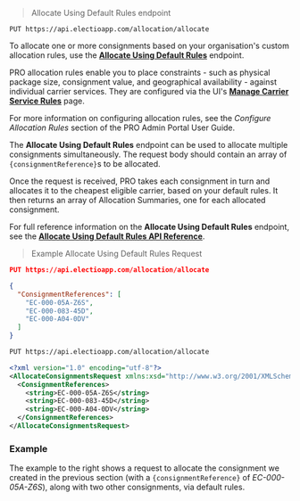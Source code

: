 > Allocate Using Default Rules endpoint
```
PUT https://api.electioapp.com/allocation/allocate
```
To allocate one or more consignments based on your organisation's custom allocation rules, use the **[Allocate Using Default Rules](https://docs.electioapp.com/#/api/AllocateUsingDefaultRules)** endpoint.

<aside class="info">
  PRO allocation rules enable you to place constraints - such as physical package size, consignment value, and geographical availability - against individual carrier services. They are configured via the UI's <a href="https://www.electioapp.com/Configuration/EditCarrierService/acceptanceTestCarrier_f8fe"><strong>Manage Carrier Service Rules</strong></a> page. 
  
  For more information on configuring allocation rules, see the _Configure Allocation Rules_ section of the PRO Admin Portal User Guide.
</aside>

The **Allocate Using Default Rules** endpoint can be used to allocate multiple consignments simultaneously. The request body should contain an array of `{consignmentReference}`s to be allocated. 

Once the request is received, PRO takes each consignment in turn and allocates it to the cheapest eligible carrier, based on your default rules. It then returns an array of Allocation Summaries, one for each allocated consignment. 

<aside class="note">
  For full reference information on the <strong>Allocate Using Default Rules</strong> endpoint, see the <strong><a href="https://docs.electioapp.com/#/api/AllocateUsingDefaultRules">Allocate Using Default Rules API Reference</a></strong>. 
</aside>

> Example Allocate Using Default Rules Request
```json
PUT https://api.electioapp.com/allocation/allocate

{
  "ConsignmentReferences": [
    "EC-000-05A-Z6S",
    "EC-000-083-45D",
    "EC-000-A04-0DV"
  ]
}
```
```xml
PUT https://api.electioapp.com/allocation/allocate

<?xml version="1.0" encoding="utf-8"?>
<AllocateConsignmentsRequest xmlns:xsd="http://www.w3.org/2001/XMLSchema" xmlns:xsi="http://www.w3.org/2001/XMLSchema-instance" xmlns="http://electioapp.com/schemas/v1.1/MPD.Electio.SDK.DataTypes.Consignments">
  <ConsignmentReferences>
    <string>EC-000-05A-Z6S</string>
    <string>EC-000-083-45D</string>
    <string>EC-000-A04-0DV</string>
  </ConsignmentReferences>
</AllocateConsignmentsRequest>
```

### Example

The example to the right shows a request to allocate the consignment we created in the previous section (with a `{consignmentReference}` of _EC-000-05A-Z6S_), along with two other consignments, via default rules. 